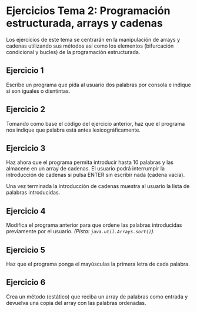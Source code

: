 # Ejercicios Tema 2: Programación estructurada, arrays y cadenas

Los ejercicios de este tema se centrarán en la manipulación de arrays y cadenas utilizando sus métodos así como los elementos (bifurcación condicional y bucles) de la programación estructurada.

## Ejercicio 1

Escribe un programa que pida al usuario dos palabras por consola e indique si son iguales o disntintas.

## Ejercicio 2

Tomando como base el código del ejercicio anterior, haz que el programa nos indique que palabra está antes lexicográficamente.

## Ejercicio 3

Haz ahora que el programa permita introducir hasta 10 palabras y las almacene en un array de cadenas. El usuario podrá interrumpir la introducción de cadenas si pulsa ENTER sin escribir nada (cadena vacía).

Una vez terminada la introducción de cadenas muestra al usuario la lista de palabras introducidas.

## Ejercicio 4

Modifica el programa anterior para que ordene las palabras introducidas previamente por el usuario.
*(Pista: `java.util.Arrays.sort()`).*

## Ejercicio 5

Haz que el programa ponga el mayúsculas la primera letra de cada palabra.

## Ejercicio 6

Crea un método (estático) que reciba un array de palabras como entrada y devuelva una copia del array con las palabras ordenadas.
